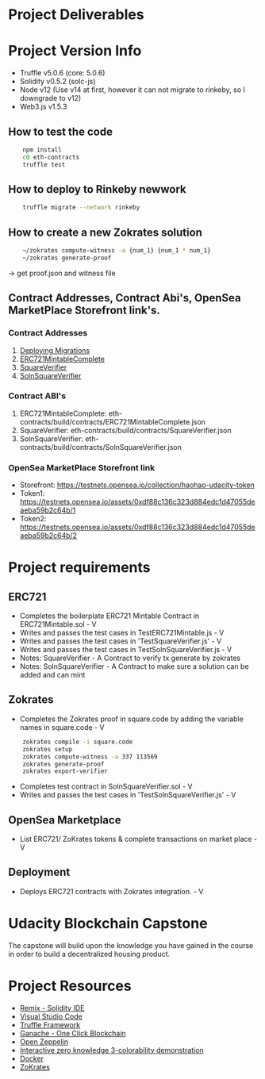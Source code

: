 # Project Deliverables
# Project Version Info
* Truffle v5.0.6 (core: 5.0.6)
* Solidity v0.5.2 (solc-js)
* Node v12 (Use v14 at first, however it can not migrate to rinkeby, so I downgrade to v12)
* Web3.js v1.5.3

## How to test the code
```bash
    npm install
    cd eth-contracts
    truffle test
```

## How to deploy to Rinkeby newwork
```bash
    truffle migrate --network rinkeby
```

## How to create a new Zokrates solution
```bash
    ~/zokrates compute-witness -a {num_1} {num_1 * num_1}
    ~/zokrates generate-proof
```
-> get proof.json and witness file

## Contract Addresses, Contract Abi's, OpenSea MarketPlace Storefront link's.

### Contract Addresses
 1. [Deploying Migrations](https://rinkeby.etherscan.io/address/0x236C3C77363340A5B82c7efc14d377DE107Aa563)
 2. [ERC721MintableComplete](https://rinkeby.etherscan.io/address/0xCD179A8E4bAeE1E889943c3D9886B0f693dA86E0)
 3. [SquareVerifier](https://rinkeby.etherscan.io/address/0x8689A71c097823CE539C36d410abDa21942F270b)
 4. [SolnSquareVerifier](https://rinkeby.etherscan.io/address/0xdf88c136c323d884edc1d47055deaeba59b2c64b)

### Contract ABI's
1. ERC721MintableComplete: eth-contracts/build/contracts/ERC721MintableComplete.json
2. SquareVerifier: eth-contracts/build/contracts/SquareVerifier.json
3. SolnSquareVerifier: eth-contracts/build/contracts/SolnSquareVerifier.json

### OpenSea MarketPlace Storefront link
* Storefront: https://testnets.opensea.io/collection/haohao-udacity-token
* Token1: https://testnets.opensea.io/assets/0xdf88c136c323d884edc1d47055deaeba59b2c64b/1
* Token2: https://testnets.opensea.io/assets/0xdf88c136c323d884edc1d47055deaeba59b2c64b/2

# Project requirements
## ERC721
* Completes the boilerplate ERC721 Mintable Contract in ERC721Mintable.sol - V
* Writes and passes the test cases in TestERC721Mintable.js - V
* Writes and passes the test cases in 'TestSquareVerifier.js' - V
* Writes and passes the test cases in TestSolnSquareVerifier.js - V  
* Notes: SquareVerifier - A Contract to verify tx generate by zokrates
* Notes: SolnSquareVerifier - A Contract to make sure a solution can be added and can mint
## Zokrates
* Completes the Zokrates proof in square.code by adding the variable names in square.code - V
```bash
    zokrates compile -i square.code
    zokrates setup
    zokrates compute-witness -a 337 113569
    zokrates generate-proof
    zokrates export-verifier

 ```
* Completes test contract in SolnSquareVerifier.sol - V
* Writes and passes the test cases in 'TestSolnSquareVerifier.js' - V

## OpenSea Marketplace
* List ERC721/ ZoKrates tokens & complete transactions on market place - V

## Deployment
* Deploys ERC721 contracts with Zokrates integration. - V


# Udacity Blockchain Capstone

The capstone will build upon the knowledge you have gained in the course in order to build a decentralized housing product. 

# Project Resources

* [Remix - Solidity IDE](https://remix.ethereum.org/)
* [Visual Studio Code](https://code.visualstudio.com/)
* [Truffle Framework](https://truffleframework.com/)
* [Ganache - One Click Blockchain](https://truffleframework.com/ganache)
* [Open Zeppelin ](https://openzeppelin.org/)
* [Interactive zero knowledge 3-colorability demonstration](http://web.mit.edu/~ezyang/Public/graph/svg.html)
* [Docker](https://docs.docker.com/install/)
* [ZoKrates](https://github.com/Zokrates/ZoKrates)
